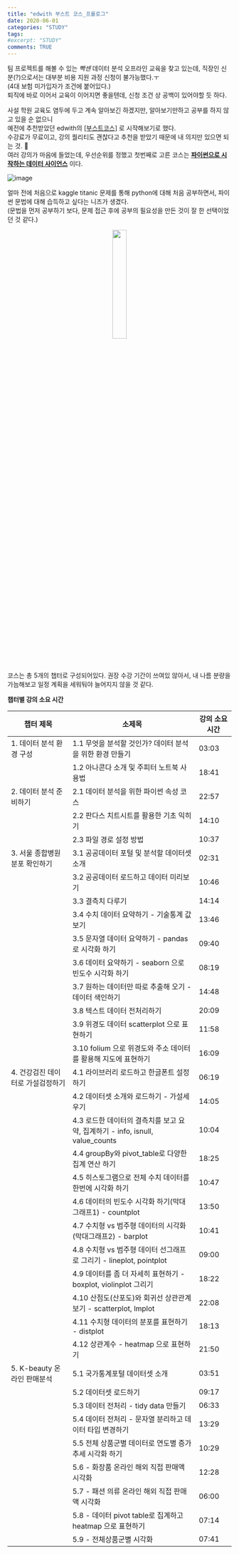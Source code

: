 ```yaml
---
title: "edwith 부스트 코스_프롤로그"
date: 2020-06-01
categories: "STUDY"
tags:
#excerpt: "STUDY"
comments: TRUE
---
```



팀 프로젝트를 해볼 수 있는 *빡센* 데이터 분석 오프라인 교육을 찾고 있는데, 직장인 신분(?)으로서는 대부분 비용 지원 과정 신청이 불가능했다.ㅜ  
(4대 보험 미가입자가 조건에 붙어있다.)  
퇴직에 바로 이어서 교육이 이어지면 좋을텐데, 신청 조건 상 공백이 있어야할 듯 하다.  

사설 학원 교육도 염두에 두고 계속 알아보긴 하겠지만, 알아보기만하고 공부를 하지 않고 있을 순 없으니  
예전에 추천받았던 edwith의 [[부스트코스]](https://www.edwith.org/boost-course/intro) 로 시작해보기로 했다.  
수강료가 무료이고, 강의 퀄리티도 괜찮다고 추천을 받았기 때문에 내 의지만 있으면 되는 것. :muscle:  
여러 강의가 마음에 들었는데, 우선순위를 정했고 첫번째로 고른 코스는 [**파이썬으로 시작하는 데이터 사이언스**](https://www.edwith.org/boostcourse-ds-510/joinLectures/28137) 이다.  

![image](https://user-images.githubusercontent.com/50826051/83374966-3f7be800-a408-11ea-8567-a120ecf47875.png)  

얼마 전에 처음으로 kaggle titanic 문제를 통해 python에 대해 처음 공부하면서, 파이썬 문법에 대해 습득하고 싶다는 니즈가 생겼다.  
(문법을 먼저 공부하기 보다, 문제 접근 후에 공부의 필요성을 만든 것이 잘 한 선택이었던 것 같다.)  

<center><img src= "https://user-images.githubusercontent.com/50826051/83375342-8b7b5c80-a409-11ea-80e4-e3935dbafcb4.png" width="25%"></center>  
  
코스는 총 5개의 챕터로 구성되어있다.
권장 수강 기간이 쓰여있 않아서, 내 나름 분량을 가늠해보고 일정 계획을 세워둬야 늘어지지 않을 것 같다.  
  
**챕터별 강의 소요 시간**  
  
|챕터 제목|소제목|강의 소요 시간|  
|----|----|----|  
|1. 데이터 분석 환경 구성|1.1 무엇을 분석할 것인가? 데이터 분석을 위한 환경 만들기|03:03|
| |1.2 아나콘다 소개 및 주피터 노트북 사용법|18:41| 
|2. 데이터 분석 준비하기|2.1 데이터 분석을 위한 파이썬 속성 코스|22:57|
| |2.2 판다스 치트시트를 활용한 기초 익히기|14:10|
| |2.3 파일 경로 설정 방법|10:37|
|3. 서울 종합병원 분포 확인하기|3.1 공공데이터 포털 및 분석할 데이터셋 소개|02:31|
| |3.2 공공데이터 로드하고 데이터 미리보기|10:46|
| |3.3 결측치 다루기|14:14|
| |3.4 수치 데이터 요약하기 - 기술통계 값 보기|13:46|
| |3.5 문자열 데이터 요약하기 - pandas 로 시각화 하기|09:40|
| |3.6 데이터 요약하기 - seaborn 으로 빈도수 시각화 하기|08:19|
| |3.7 원하는 데이터만 따로 추출해 오기 - 데이터 색인하기|14:48|
| |3.8 텍스트 데이터 전처리하기|20:09|
| |3.9 위경도 데이터 scatterplot 으로 표현하기|11:58|
| |3.10 folium 으로 위경도와 주소 데이터를 활용해 지도에 표현하기|16:09|
|4. 건강검진 데이터로 가설검정하기|4.1 라이브러리 로드하고 한글폰트 설정하기|06:19|
| |4.2 데이터셋 소개와 로드하기 - 가설세우기|14:05|
| |4.3 로드한 데이터의 결측치를 보고 요약, 집계하기 - info, isnull, value_counts|10:04|
| |4.4 groupBy와 pivot_table로 다양한 집계 연산 하기|18:25|
| |4.5 히스토그램으로 전체 수치 데이터를 한번에 시각화 하기|10:47|
| |4.6 데이터의 빈도수 시각화 하기(막대그래프1) - countplot|13:50|
| |4.7 수치형 vs 범주형 데이터의 시각화(막대그래프2) - barplot|10:41|
| |4.8 수치형 vs 범주형 데이터 선그래프로 그리기 - lineplot, pointplot|09:00|
| |4.9 데이터를 좀 더 자세히 표현하기 - boxplot, violinplot 그리기|18:22|
| |4.10 산점도(산포도)와 회귀선 상관관계 보기 - scatterplot, lmplot|22:08|
| |4.11 수치형 데이터의 분포를 표현하기 - distplot|18:13|
| |4.12 상관계수 - heatmap 으로 표현하기|21:50|
|5. K-beauty 온라인 판매분석|5.1 국가통계포털 데이터셋 소개|03:51|
| |5.2 데이터셋 로드하기|09:17|
| |5.3 데이터 전처리 - tidy data 만들기|06:33|
| |5.4 데이터 전처리 - 문자열 분리하고 데이터 타입 변경하기|13:29|
| |5.5 전체 상품군별 데이터로 연도별 증가추세 시각화 하기|10:29|
| |5.6 - 화장품 온라인 해외 직접 판매액 시각화|12:28|
| |5.7 - 패션 의류 온라인 해외 직접 판매액 시각화|06:00|
| |5.8 - 데이터 pivot table로 집계하고 heatmap 으로 표현하기|07:14|
| |5.9 - 전체상품군별 시각화|07:41|
